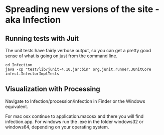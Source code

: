 # Spreading new versions of the site - aka Infection

## Running tests with Juit

The unit tests have fairly verbose output, so you can get a pretty good sense of what is going on just from the command line.

    cd Infection
    java -cp "test/lib/junit-4.10.jar:bin" org.junit.runner.JUnitCore infect.InfectorImplTests

## Visualization with Processing

Navigate to Infection/procession/infection in Finder or the Windows equivalent. 

For mac osx continue to application.macosx and there you will find infection.app.
For windows run the .exe in the folder windows32 or windows64, depending on your operating system. 